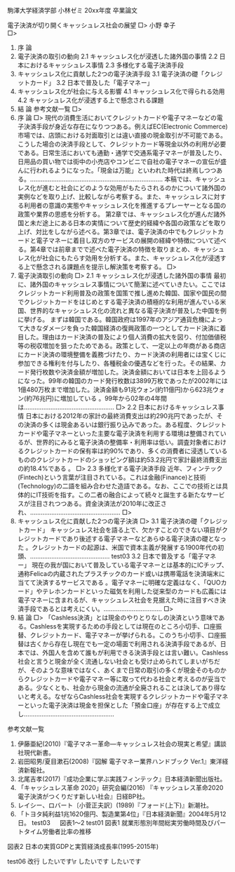 駒澤大学経済学部 小林ゼミ 20xx年度 卒業論文

電子決済が切り開くキャッシュレス社会の展望
□>
小野 幸子  
□>
1. 序 論 
2. 電子決済の取引の動向
2.1 キャッシュレス化が浸透した諸外国の事情
2.2 日本におけるキャッシュレス事情
2.3 多様化する電子決済手段
3. キャッシュレス化に貢献した2つの電子決済手段
3.1 電子決済の礎「クレジットカード」
3.2 日本で普及した「電子マネー」
4. キャッシュレス化が社会に与える影響
4.1 キャッシュレス化で得られる効用
4.2 キャッシュレス化が浸透する上で懸念される課題
5. 結 論 
参考文献一覧 
□>
1. 序 論
□>
 現代の消費生活においてクレジットカードや電子マネーなどの電子決済手段が身近な存在になりつつある。例えばEC(Electronic Commerce)市場では、店頭における対面取引とは違い直接の現金取引が不可能である。こうした場合の決済手段として、クレジットカード等現金以外の利用が必要である。日常生活においても通勤・通学で交通系電子マネーが普及したり、日用品の買い物では街中の小売店やコンビニで自社の電子マネーの宣伝が盛んに行われるようになった。「現金は万能」といわれた時代は終焉しつつある。…………………………………………………………………
 本稿では、キャッシュレス化が進むと社会にどのような効用がもたらされるのかについて諸外国の実例などを取り上げ、比較しながら考察する。また、キャッシュレスに対する利用者の意識の実態やキャッシュレス化を推進するプレーヤーとなる国の政策や業界の思惑を分析する。
 第2章では、キャッシュレス化が進んだ諸外国と未だ途上にある日本の実情について歴史的経緯や各国の政策などを取り上げ、対比をしながら述べる。第3章では、電子決済の中でもクレジットカードと電子マネーに着目し双方のサービスの展開の経緯や特徴について述べる。第4章では前章までで述べた電子決済の特徴を取りまとめ、キャッシュレス化が社会にもたらす効用を分析する。また、キャッシュレス化が浸透する上で懸念される課題点を提示し解決策を考察する。
□>
2. 電子決済取引の動向
□>
2.1 キャッシュレス化が浸透した諸外国の事情
 最初に、諸外国のキャッシュレス事情について簡潔に述べていきたい。ここではクレジットカード利用普及の政策を国策で推し進めた韓国、国家や国民の間でクレジットカードをはじめとする電子決済の積極的な利用が進んでいる米国、世界的なキャッシュレス化の流れと異なる電子決済が普及した中国を例に挙げる。
 まずは韓国である。韓国政府は1997年のアジア通貨危機によって大きなダメージを負った韓国経済の復興政策の一つとしてカード決済に着目した。理由はカード決済の普及により個人消費の拡大を図り、付加価値税等の税収増加を狙ったためである。政策として、一定以上の年商がある商店にカード決済の環境整備を義務づけたり、カード決済の利用者には宝くじに参加できる権利を付与したり、各種税金の優遇などを行った。その結果、カード発行枚数や決済金額が増加した。決済金額においては日本を上回るようになった。99年の韓国のカード発行枚数は3899万枚であったが2002年には1億480万枚まで増加した。決済金額も91兆ウォン(約11億円)から623兆ウォン(約76兆円)に増加している 。99年から02年の4年間は……………………………………………
□>
2.2 日本におけるキャッシュレス事情
 日本における2012年の家計の最終消費支出は約290兆円であったが、その決済の多くは現金あるいは銀行振り込みであった。ある程度、クレジットカードや電子マネーといった主要な電子決済を利用する環境は整備されているが、世界的にみると電子決済の整備率・利用率は低い。調査対象者におけるクレジットカードの保有率は約90%であり、多くの消費者に浸透しているもののクレジットカードのショッピング額は約53.2兆円で家計最終消費支出の約18.4%である 。
□>
2.3 多様化する電子決済手段
 近年、フィンテック(Fintech)という言葉が注目されている。これは金融(Finance)と技術(Technology)の二語を組み合わせた造語である。なお、ここでの技術とは具体的にIT技術を指す。この二者の融合によって続々と誕生する新たなサービスが注目されつつある。資金決済法が2010年に改正され、……………………………………………
□>
3. キャッシュレス化に貢献した2つの電子決済
□>
3.1 電子決済の礎「クレジットカード」
 キャッシュレス社会を語る上で、欠かすことのできない項目がクレジットカードであり後述する電子マネーなどあらゆる電子決済の礎となった 。クレジットカードの起源は、米国で資本主義が発展する1900年代の初頭、………………………………………
test03
3.2 日本で普及する「電子マネー」
 現在の我が国において普及している電子マネーとは基本的にICチップ、通称Felicaの内蔵されたプラスチックのカード或いは携帯電話を決済端末に当てて決済するサービスである  。電子マネーに明確な定義はなく、「QUOカード」やテレホンカードといった磁気を利用した従来型のカードも広義には電子マネーに含まれるが、キャッシュレス社会を見据えた時に注目すべき決済手段であるとは考えにくい。……………………………
□>
5. 結 論
□>
 「Cashless決済」とは現金のやりとりなしの決済という意味である。Cashlessを実現するための手段としては現在のところ小切手、口座振替、クレジットカード、電子マネーが挙げられる。このうち小切手、口座振替は古くから存在し現在でも一定の場面で利用される決済手段であるが、日本では、外国人を含めて誰もが利用できる決済手段とは言い難い。Cashless社会と言うと現金が全く流通しない社会とも受け止められてしまいがちだが、そのような意味ではなく、あくまで日常の取引の多くが現金そのものからクレジットカードや電子マネー等に取って代わる社会と考えるのが妥当である。少なくとも、社会から現金の流通が全廃されることは決してあり得ないと考える。なぜならCashless社会を実現するクレジットカードや電子マネーといった電子決済は現金を担保とした「預金口座」が存在する上で成立し……………………………………………

参考文献一覧
1.	伊藤亜紀(2010)『電子マネー革命―キャッシュレス社会の現実と希望』講談社現代新書。
2.	岩田昭男/夏目漱石(2008)『図解 電子マネー業界ハンドブック Ver.1』東洋経済新報社。
3.	北尾吉孝(2017)『成功企業に学ぶ実践フィンテック』日本経済新聞出版社。
4.	「キャッシュレス革命 2020」研究会編(2016) 『キャッシュレス革命2020 電子決済がつくりだす新しい社会』日経BP社。
5.	レイシー、ロバート〔小菅正夫訳〕(1989)『フォード(上下)』新潮社。
6.	「トヨタ純利益1兆1620億円、製造業第4位」『日本経済新聞』2004年5月12日。
test03
 
図表1～2 
test01
図表1  就業形態別年間総実労働時間及びパートタイム労働者比率の推移
 

図表2  日本の実質GDPと実質経済成長率(1995-2015年)
 

test06
改行
したいです\r
したいです
したいです
